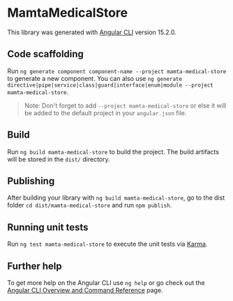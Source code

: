 # MamtaMedicalStore

This library was generated with [Angular CLI](https://github.com/angular/angular-cli) version 15.2.0.

## Code scaffolding

Run `ng generate component component-name --project mamta-medical-store` to generate a new component. You can also use `ng generate directive|pipe|service|class|guard|interface|enum|module --project mamta-medical-store`.
> Note: Don't forget to add `--project mamta-medical-store` or else it will be added to the default project in your `angular.json` file. 

## Build

Run `ng build mamta-medical-store` to build the project. The build artifacts will be stored in the `dist/` directory.

## Publishing

After building your library with `ng build mamta-medical-store`, go to the dist folder `cd dist/mamta-medical-store` and run `npm publish`.

## Running unit tests

Run `ng test mamta-medical-store` to execute the unit tests via [Karma](https://karma-runner.github.io).

## Further help

To get more help on the Angular CLI use `ng help` or go check out the [Angular CLI Overview and Command Reference](https://angular.io/cli) page.
